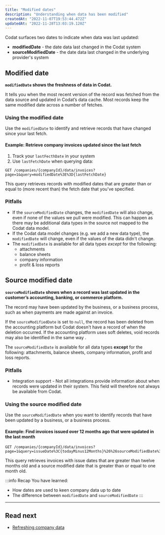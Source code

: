 ```yaml
---
title: "Modified dates"
description: "Understanding when data has been modified"
createdAt: "2022-11-07T19:53:44.472Z"
updatedAt: "2022-11-28T13:03:19.120Z"
---
```


Codat surfaces two dates to indicate when data was last updated:

- **modifiedDate** - the date data last changed in the Codat system
- **sourceModifiedDate** - the date data last changed in the underlying provider's system

## Modified date

**`modifiedDate` shows the freshness of data in Codat.**

It tells you when the most recent version of the record was fetched from the data source and updated in Codat’s data cache. Most records keep the same modified date across a number of fetches.

### Using the modified date

Use the `modifiedDate` to identify and retrieve records that have changed since your last fetch.

#### Example: Retrieve company invoices updated since the last fetch

1. Track your `lastFecthDate` in your system
2. Use `lastFetchDate` when querying data:

```http
GET /companies/{companyId}/data/invoices?page=1&query=modifiedDate%3E%3D{lastFetchDate}
```

This query retrieves records with modified dates that are greater than or equal to (more recent than) the fetch date that you've specified.

### Pitfalls

- If the `sourceModifiedDate` changes, the `modifiedDate` will also change, even if none of the values we pull were modified. This can happen as there may be additional data types in the source not mapped to the Codat data model.
- If the Codat data model changes (e.g. we add a new data type), the `modifiedDate` will change, even if the values of the data didn't change.
- The `modifiedDate` is available for all data types _except_ for the following:
  - attachments
  - balance sheets
  - company information
  - profit & loss reports

## Source modified date

**`sourceModifiedDate` shows when a record was last updated in the customer’s accounting, banking, or commerce platform.**

The record may have been updated by the business, or a business process, such as when payments are made against an invoice.

If the `sourceModifiedDate` is set to `null`, the record has been deleted from the accounting platform but Codat doesn't have a record of when the deletion occurred. If the accounting platform uses soft deletes, void records may also be identified in the same way .

The `sourceModifiedDate` is available for all data types **except** for the following: attachments, balance sheets, company information, profit and loss reports.

### Pitfalls

- Integration support - Not all integrations provide information about when records were updated in their system. This field will therefore not always be available from Codat.

### Using the source modified date

Use the `sourceModifiedDate` when you want to identify records that have been updated by a business, or a business process.

#### Example: Find invoices issued over 12 months ago that were updated in the last month

```http
GET /companies/{companyId}/data/invoices?page=1&query=issueDate%3C{todayMinus12Months}%26%26sourceModifiedDate%3E%3D{todayMinusOneMonth}
```

This query retrieves invoices with issue dates that are greater than twelve months old and a source modified date that is greater than or equal to one month old.

:::info Recap
You have learned:
- How dates are used to keen company data up to date
- The difference between `modifiedDate` and `sourceModifiedDate`
:::

---

## Read next

- [Refreshing company data](/using-the-api/modified-dates)